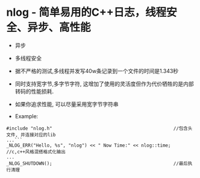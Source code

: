 # nlog - 简单易用的C++日志，线程安全、异步、高性能

* 异步
* 多线程安全
* 据不严格的测试,多线程并发写40w条记录到一个文件的时间是1.343秒
* 同时支持宽字节,多字节字符, 这增加了使用的灵活度但作为代价牺牲的是内部转码的性能损耗.
* 如果你追求性能, 可以尽量采用宽字节字符串

* Example:
```
#include "nlog.h"                                             //包含头文件, 并连接对应的lib
...```
_NLOG_ERR("Hello, %s", "nlog") << " Now Time:" << nlog::time; //c,c++风格混搭格式化输出
...
_NLOG_SHUTDOWN();                                             //最后执行清理